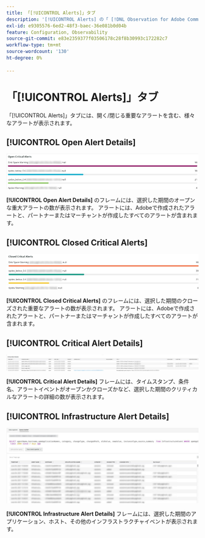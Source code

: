 ```yaml
---
title: 「[!UICONTROL Alerts]」タブ
description: '[!UICONTROL Alerts] の「 [!DNL Observation for Adobe Commerce]」タブについて説明します。'
exl-id: e9305576-6ed2-48f3-baec-36e081b0d04b
feature: Configuration, Observability
source-git-commit: e83e2359377f03506178c28f8b30993c172282c7
workflow-type: tm+mt
source-wordcount: '130'
ht-degree: 0%

---
```


# 「[!UICONTROL Alerts]」タブ

「[!UICONTROL Alerts]」タブには、開く/閉じる重要なアラートを含む、様々なアラートが表示されます。

## [!UICONTROL Open Alert Details]

![ 重大なアラートを開く ](../../assets/tools/observation-for-adobe-commerce/alerts-tab-1.jpg)

**[!UICONTROL Open Alert Details]** のフレームには、選択した期間のオープンな重大アラートの数が表示されます。 アラートには、Adobeで作成されたアラートと、パートナーまたはマーチャントが作成したすべてのアラートが含まれます。

## [!UICONTROL Closed Critical Alerts]

![ クローズドクリティカルアラート ](../../assets/tools/observation-for-adobe-commerce/alerts-tab-2.jpg)

**[!UICONTROL Closed Critical Alerts]** のフレームには、選択した期間のクローズされた重要なアラートの数が表示されます。 アラートには、Adobeで作成されたアラートと、パートナーまたはマーチャントが作成したすべてのアラートが含まれます。

## [!UICONTROL Critical Alert Details]

![ 重大なアラートの詳細 ](../../assets/tools/observation-for-adobe-commerce/alerts-tab-3.jpg)

**[!UICONTROL Critical Alert Details]** フレームには、タイムスタンプ、条件名、アラートイベントがオープンかクローズかなど、選択した期間のクリティカルなアラートの詳細の数が表示されます。

## [!UICONTROL Infrastructure Alert Details]

![ インフラストラクチャ アラートの詳細 ](../../assets/tools/observation-for-adobe-commerce/alerts-tab-4.jpg)

**[!UICONTROL Infrastructure Alert Details]** フレームには、選択した期間のアプリケーション、ホスト、その他のインフラストラクチャイベントが表示されます。
